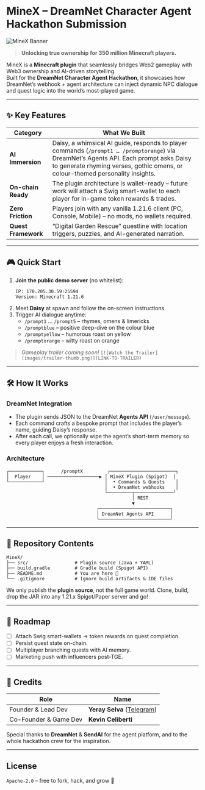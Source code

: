 # MineX – DreamNet Character Agent Hackathon Submission

![MineX Banner](images/minex-banner.png)

> **Unlocking true ownership for 350&nbsp;million Minecraft players.**

MineX is a **Minecraft plugin** that seamlessly bridges Web2 gameplay with Web3 ownership and AI-driven storytelling.  
Built for the **DreamNet Character Agent Hackathon**, it showcases how DreamNet’s webhook + agent architecture can inject dynamic NPC dialogue and quest logic into the world’s most-played game.

---

## ✨ Key Features

| Category | What We Built |
| -------- | ------------- |
| **AI Immersion** | Daisy, a whimsical AI guide, responds to player commands (`/prompt1 … /promptorange`) via DreamNet’s Agents API. Each prompt asks Daisy to generate rhyming verses, gothic omens, or colour-themed personality insights. |
| **On-chain Ready** | The plugin architecture is wallet-ready – future work will attach a Swig smart-wallet to each player for in-game token rewards & trades. |
| **Zero Friction** | Players join with any vanilla 1.21.6 client (PC, Console, Mobile) – no mods, no wallets required. |
| **Quest Framework** | “Digital Garden Rescue” questline with location triggers, puzzles, and AI-generated narration. |

---

## 🎮 Quick Start

1. **Join the public demo server** (no whitelist):
   ```
   IP: 170.205.30.59:25594
   Version: Minecraft 1.21.6
   ```
2. Meet **Daisy** at spawn and follow the on-screen instructions.
3. Trigger AI dialogue anytime:
   * `/prompt1` … `/prompt5` – rhymes, omens & limericks
   * `/promptblue` – positive deep-dive on the colour blue
   * `/promptyellow` – humorous roast on yellow
   * `/promptorange` – witty roast on orange

> _Gameplay trailer coming soon!_ `[![Watch the Trailer](images/trailer-thumb.png)](LINK-TO-TRAILER)`

---

## 🛠️ How It Works

### DreamNet Integration

* The plugin sends JSON to the DreamNet **Agents API** (`/user/message`).  
* Each command crafts a bespoke prompt that includes the player’s name, guiding Daisy’s response.
* After each call, we optionally wipe the agent’s short-term memory so every player enjoys a fresh interaction.

### Architecture

```
┌────────────┐      /promptX         ┌────────────────────────┐
│  Player    │ ───────────────────▶ │ MineX Plugin (Spigot)  │
└────────────┘                      │  • Commands & Quests    │
                                    │  • DreamNet webhooks    │
                                    └─────────┬──────────────┘
                                              │ REST
                                              ▼
                                 ┌──────────────────────────┐
                                 │ DreamNet Agents API      │
                                 └──────────────────────────┘
```

---

## 📂 Repository Contents

```
MineX/
├── src/                 # Plugin source (Java + YAML)
├── build.gradle         # Gradle build (Spigot API)
├── README.md            # You are here 🚀
└── .gitignore           # Ignore build artifacts & IDE files
```

We only publish the **plugin source**, not the full game world. Clone, build, drop the JAR into any 1.21.x Spigot/Paper server and go!

---

## 🌱 Roadmap

- [ ] Attach Swig smart-wallets → token rewards on quest completion.  
- [ ] Persist quest state on-chain.  
- [ ] Multiplayer branching quests with AI memory.  
- [ ] Marketing push with influencers post-TGE.

---

## 🤝 Credits

| Role | Name |
|------|------|
| Founder & Lead Dev | **Yeray Selva** ([Telegram](https://t.me/YeraySelva)) |
| Co-Founder & Game Dev | **Kevin Celiberti** |

Special thanks to **DreamNet** & **SendAI** for the agent platform, and to the whole hackathon crew for the inspiration.

---

## License

`Apache-2.0` – free to fork, hack, and grow 🌻
